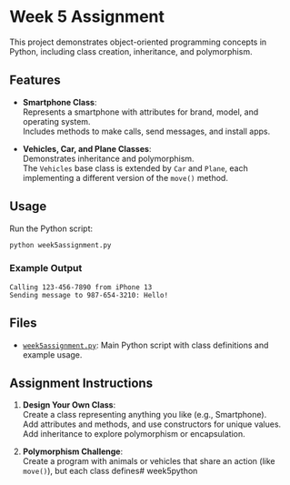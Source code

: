 # Week 5 Assignment

This project demonstrates object-oriented programming concepts in Python, including class creation, inheritance, and polymorphism.

## Features

- **Smartphone Class**:  
  Represents a smartphone with attributes for brand, model, and operating system.  
  Includes methods to make calls, send messages, and install apps.

- **Vehicles, Car, and Plane Classes**:  
  Demonstrates inheritance and polymorphism.  
  The `Vehicles` base class is extended by `Car` and `Plane`, each implementing a different version of the `move()` method.

## Usage

Run the Python script:

```sh
python week5assignment.py
```

### Example Output

```
Calling 123-456-7890 from iPhone 13
Sending message to 987-654-3210: Hello!
```

## Files

- [`week5assignment.py`](week5assignment.py): Main Python script with class definitions and example usage.

## Assignment Instructions

1. **Design Your Own Class**:  
   Create a class representing anything you like (e.g., Smartphone).  
   Add attributes and methods, and use constructors for unique values.  
   Add inheritance to explore polymorphism or encapsulation.

2. **Polymorphism Challenge**:  
   Create a program with animals or vehicles that share an action (like `move()`), but each class defines# week5python
